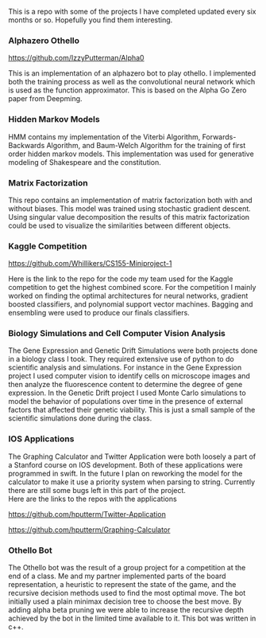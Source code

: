 This is a repo with some of the projects I have completed updated every six months or so.  Hopefully you find them interesting.

### Alphazero Othello
https://github.com/IzzyPutterman/Alpha0

This is an implementation of an alphazero bot to play othello.  I implemented both the training process as well as the convolutional neural network which is used as the function approximator.  This is based on the Alpha Go Zero paper from Deepming.

### Hidden Markov Models

HMM contains my implementation of the Viterbi Algorithm, Forwards-Backwards Algorithm, and Baum-Welch Algorithm for the training of first order hidden markov models.  This implementation was used for generative modeling of Shakespeare and the constitution.

### Matrix Factorization

This repo contains an implementation of matrix factorization both with and without biases.  This model was trained using stochastic gradient descent.  Using singular value decomposition the results of this matrix factorization could be used to visualize the similarities between different objects.  

### Kaggle Competition
https://github.com/Whillikers/CS155-Miniproject-1

Here is the link to the repo for the code my team used for the Kaggle competition to get the highest combined score.  For the competition I mainly worked on finding the optimal architectures for neural networks, gradient boosted classifiers, and polynomial support vector machines.  Bagging and ensembling were used to produce our finals classifiers.

### Biology Simulations and Cell Computer Vision Analysis

The Gene Expression and Genetic Drift Simulations were both projects done in a biology class I took.  They required extensive use of python to do scientific analysis and simulations.  For instance in the Gene Expression project I used computer vision to identify cells on microscope images and then analyze the fluorescence content to determine the degree of gene expression.  In the Genetic Drift project I used Monte Carlo simulations to model the behavior of populations over time in the presence of external factors that affected their genetic viability.  This is just a small sample of the scientific simulations done during the class.

### IOS Applications

The Graphing Calculator and Twitter Application were both loosely a part of a Stanford course on IOS development.   Both of these applications were programmed in swift.  In the future I plan on reworking the model for the calculator to make it use a priority system when parsing to string.  Currently there are still some bugs left in this part of the project.  
Here are the links to the repos with the applications

https://github.com/hputterm/Twitter-Application

https://github.com/hputterm/Graphing-Calculator

### Othello Bot

The Othello bot was the result of a group project for a competition at the end of a class.  Me and my partner implemented parts of the board representation, a heuristic to represent the state of the game, and the recursive decision methods used to find the most optimal move.  The bot initially used a plain minimax decision tree to choose the best move.  By adding alpha beta pruning we were able to increase the recursive depth achieved by the bot in the limited time available to it.  This bot was written in c++.  
